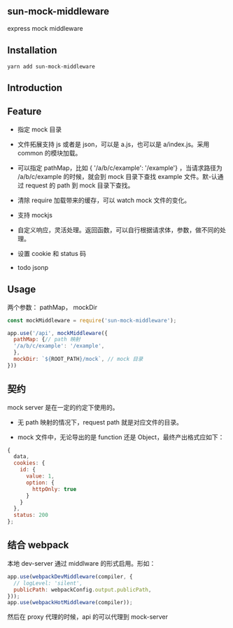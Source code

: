 ## sun-mock-middleware
express mock middleware

## Installation
`yarn add sun-mock-middleware`

## Introduction

## Feature

- 指定 mock 目录
- 文件拓展支持 js 或者是 json，可以是 a.js，也可以是 a/index.js。采用 common 的模块加载。
- 可以指定 pathMap，比如 { '/a/b/c/example': '/example'} ，当请求路径为 /a/b/c/example 的时候，就会到 mock 目录下查找 example 文件。默-认通过 request 的 path 到 mock 目录下查找。
- 清除 require 加载带来的缓存，可以 watch mock 文件的变化。
- 支持 mockjs
- 自定义响应，灵活处理。返回函数，可以自行根据请求体，参数，做不同的处理。
- 设置 cookie 和 status 码

- todo jsonp

## Usage
两个参数： pathMap， mockDir
```js
const mockMiddleware = require('sun-mock-middleware');

app.use('/api', mockMiddleware({
  pathMap: {// path 映射
  '/a/b/c/example': '/example',
  },
  mockDir: `${ROOT_PATH}/mock`, // mock 目录
}))
```
## 契约
mock server 是在一定的约定下使用的。
- 无 path 映射的情况下，request path 就是对应文件的目录。

- mock 文件中，无论导出的是 function 还是 Object，最终产出格式应如下：
```js
{
  data,
  cookies: {
    id: {
      value: 1,
      option: {
        httpOnly: true
      }
    }
  },
  status: 200
};
```
## 结合 webpack
本地 dev-server 通过 middlware 的形式启用。形如：
```js
app.use(webpackDevMiddleware(compiler, {
  // logLevel: 'silent',
  publicPath: webpackConfig.output.publicPath,
}));
app.use(webpackHotMiddleware(compiler));
```

然后在 proxy 代理的时候，api 的可以代理到 mock-server